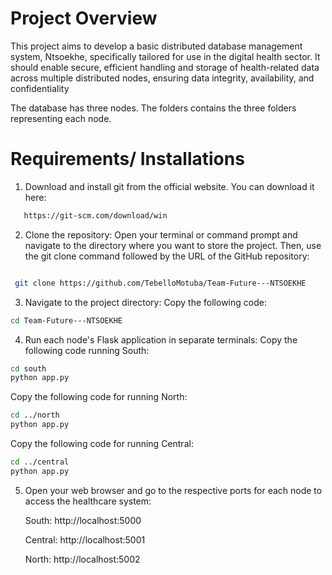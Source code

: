 # Project Overview
This project aims to develop a basic distributed database management system, Ntsoekhe,  specifically tailored for use in the digital health sector. It should enable secure, efficient handling  and storage of health-related data across multiple distributed nodes, ensuring data integrity,  availability, and confidentiality

The database has three nodes. The folders contains the three folders representing each node. 

# Requirements/ Installations
1. Download and install git from the official website.
    You can download it here:
  ```bash
     https://git-scm.com/download/win
  ```
2. Clone the repository:
Open your terminal or command prompt and navigate to the directory where you want to store the project. Then, use the git clone command followed by the URL of the GitHub repository:

  ```bash
  
   git clone https://github.com/TebelloMotuba/Team-Future---NTSOEKHE
  ```
3. Navigate to the project directory:
   Copy the following code:
  ```bash
  cd Team-Future---NTSOEKHE
  ```
4. Run each node's Flask application in separate terminals:
   Copy the following code running South:
```bash
cd south
python app.py
```

Copy the following code for running North:
```bash
cd ../north
python app.py
```
Copy the following code for running Central:
```bash
cd ../central
python app.py
```
5. Open your web browser and go to the respective ports for each node to access the healthcare system:
   
   South: http://localhost:5000
   
   Central: http://localhost:5001
   
   North: http://localhost:5002



